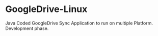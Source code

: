 # GoogleDrive-Linux
Java Coded GoogleDrive Sync Application to run on multiple Platform. Development phase.
